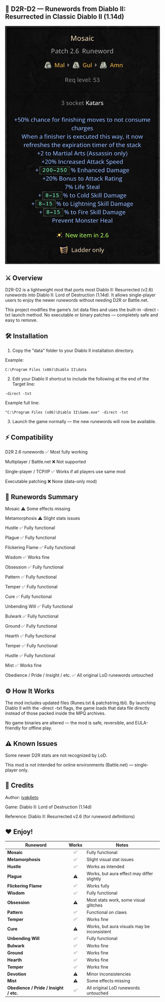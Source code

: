 ## 🧩 D2R-D2 — Runewords from Diablo II: Resurrected in Classic Diablo II (1.14d)

![D2R](https://github.com/ivak4eto/d2r-d2/blob/main/IMG_0671.jpeg)


## ⚔️ Overview

D2R-D2 is a lightweight mod that ports most Diablo II: Resurrected (v2.6) runewords into Diablo II: Lord of Destruction (1.14d).
It allows single-player users to enjoy the newer runewords without needing D2R or Battle.net.

This project modifies the game’s .txt data files and uses the built-in -direct -txt launch method.
No executable or binary patches — completely safe and easy to remove.

## 🛠️ Installation

1. Copy the "data" folder to your Diablo II installation directory.

Example:

```shell
C:\Program Files (x86)\Diablo II\data
```

2. Edit your Diablo II shortcut to include the following at the end of the Target line:

```shell
-direct -txt
```

Example full line:

```shell
"C:\Program Files (x86)\Diablo II\Game.exe" -direct -txt
```

3. Launch the game normally — the new runewords will now be available.


## ⚡ Compatibility

D2R 2.6 runewords	✅ Most fully working

Multiplayer / Battle.net	❌ Not supported

Single-player / TCP/IP	✅ Works if all players use same mod

Executable patching	❌ None (data-only mod)


## 💎 Runewords Summary


Mosaic	⚠️	Some effects missing

Metamorphosis	⚠️	Slight stats issues

Hustle	✅	Fully functional

Plague	✅	Fully functional

Flickering Flame	✅	Fully functional

Wisdom	✅	Works fine

Obsession	✅	Fully functional

Pattern	✅	Fully functional

Temper	✅	Fully functional

Cure	✅	Fully functional

Unbending Will	✅	Fully functional

Bulwark	✅	Fully functional

Ground	✅	Fully functional

Hearth	✅	Fully functional

Temper	✅	Fully functional

Hustle	✅	Fully functional

Mist	✅	Works fine

Obedience / Pride / Insight / etc.	✅	All original LoD runewords untouched


## ⚙️ How It Works

The mod includes updated files (Runes.txt & patchstring.tbl). By launching Diablo II with the -direct -txt flags, the game loads that data file directly instead of those packed inside the MPQ archives.

No game binaries are altered — the mod is safe, reversible, and EULA-friendly for offline play.


## ⚠️ Known Issues

Some newer D2R stats are not recognized by LoD.

This mod is not intended for online environments (Battle.net) — single-player only.


## 💬 Credits

Author: [ivak4eto](https://github.com/ivak4eto/)

Game: Diablo II: Lord of Destruction (1.14d)

Reference: Diablo II: Resurrected v2.6 (for runeword definitions)

## ❤️ Enjoy!







| Runeword                               | Works | Notes                                       |
| -------------------------------------- | :---: | ------------------------------------------- |
| **Mosaic**                             |   ✅   | Fully functional                            |
| **Metamorphosis**                      |   ✅   | Slight visual stat issues                   |
| **Hustle**                             |   ✅   | Works as intended                           |
| **Plague**                             |   ⚠️  | Works, but aura effect may differ slightly  |
| **Flickering Flame**                   |   ✅   | Works fully                                 |
| **Wisdom**                             |   ✅   | Fully functional                            |
| **Obsession**                          |   ⚠️  | Most stats work, some visual glitches       |
| **Pattern**                            |   ✅   | Functional on claws                         |
| **Temper**                             |   ✅   | Works fine                                  |
| **Cure**                               |   ⚠️  | Works, but aura visuals may be inconsistent |
| **Unbending Will**                     |   ✅   | Fully functional                            |
| **Bulwark**                            |   ✅   | Works fine                                  |
| **Ground**                             |   ✅   | Works fine                                  |
| **Hearth**                             |   ✅   | Works fine                                  |
| **Temper**                             |   ✅   | Works fine                                  |
| **Devotion**                           |   ⚠️  | Minor inconsistencies                       |
| **Mist**                               |   ⚠️  | Some effects missing                        |
| **Obedience / Pride / Insight / etc.** |   ✅   | All original LoD runewords untouched        |

